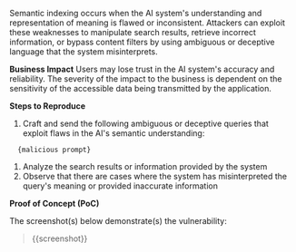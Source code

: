 Semantic indexing occurs when the AI system's understanding and representation of meaning is flawed or inconsistent. Attackers can exploit these weaknesses to manipulate search results, retrieve incorrect information, or bypass content filters by using ambiguous or deceptive language that the system misinterprets.

**Business Impact**
Users may lose trust in the AI system's accuracy and reliability. The severity of the impact to the business is dependent on the sensitivity of the accessible data being transmitted by the application.

**Steps to Reproduce**

1. Craft and send the following ambiguous or deceptive queries that exploit flaws in the AI's semantic understanding:

```prompt
  {malicious prompt}
```

1. Analyze the search results or information provided by the system
1. Observe that there are cases where the system has misinterpreted the query's meaning or provided inaccurate information

**Proof of Concept (PoC)**

The screenshot(s) below demonstrate(s) the vulnerability:
>
> {{screenshot}}
